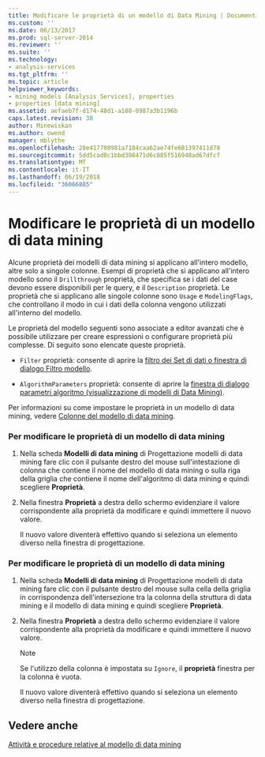```yaml
---
title: Modificare le proprietà di un modello di Data Mining | Documenti Microsoft
ms.custom: ''
ms.date: 06/13/2017
ms.prod: sql-server-2014
ms.reviewer: ''
ms.suite: ''
ms.technology:
- analysis-services
ms.tgt_pltfrm: ''
ms.topic: article
helpviewer_keywords:
- mining models [Analysis Services], properties
- properties [data mining]
ms.assetid: aefaeb7f-d174-48d1-a188-0987a3b1196b
caps.latest.revision: 38
author: Minewiskan
ms.author: owend
manager: mblythe
ms.openlocfilehash: 28e417708981a7184caa62ae74fe681397411d78
ms.sourcegitcommit: 5dd5cad0c1bbd308471d6c885f516948ad67dfcf
ms.translationtype: MT
ms.contentlocale: it-IT
ms.lasthandoff: 06/19/2018
ms.locfileid: "36066885"
---
```

# <a name="change-the-properties-of-a-mining-model"></a>Modificare le proprietà di un modello di data mining
  Alcune proprietà dei modelli di data mining si applicano all'intero modello, altre solo a singole colonne. Esempi di proprietà che si applicano all'intero modello sono il `Drillthrough` proprietà, che specifica se i dati del case devono essere disponibili per le query, e il `Description` proprietà. Le proprietà che si applicano alle singole colonne sono `Usage` e `ModelingFlags`, che controllano il modo in cui i dati della colonna vengono utilizzati all'interno del modello.  
  
 Le proprietà del modello seguenti sono associate a editor avanzati che è possibile utilizzare per creare espressioni o configurare proprietà più complesse. Di seguito sono elencate queste proprietà.  
  
-   `Filter` proprietà: consente di aprire la [filtro dei Set di dati o finestra di dialogo Filtro modello](../data-set-filter-or-model-filter-dialog-box.md).  
  
-   `AlgorithmParameters` proprietà: consente di aprire la [finestra di dialogo parametri algoritmo &#40;visualizzazione di modelli di Data Mining&#41;](../algorithm-parameters-dialog-box-mining-models-view.md).  
  
 Per informazioni su come impostare le proprietà in un modello di data mining, vedere [Colonne del modello di data mining](mining-model-columns.md).  
  
### <a name="to-change-the-properties-of-a-mining-model"></a>Per modificare le proprietà di un modello di data mining  
  
1.  Nella scheda **Modelli di data mining** di Progettazione modelli di data mining fare clic con il pulsante destro del mouse sull'intestazione di colonna che contiene il nome del modello di data mining o sulla riga della griglia che contiene il nome dell'algoritmo di data mining e quindi scegliere **Proprietà**.  
  
2.  Nella finestra **Proprietà** a destra dello schermo evidenziare il valore corrispondente alla proprietà da modificare e quindi immettere il nuovo valore.  
  
     Il nuovo valore diventerà effettivo quando si seleziona un elemento diverso nella finestra di progettazione.  
  
### <a name="to-change-the-properties-of-a-mining-model-column"></a>Per modificare le proprietà di un modello di data mining  
  
1.  Nella scheda **Modelli di data mining** di Progettazione modelli di data mining fare clic con il pulsante destro del mouse sulla cella della griglia in corrispondenza dell'intersezione tra la colonna della struttura di data mining e il modello di data mining e quindi scegliere **Proprietà**.  
  
2.  Nella finestra **Proprietà** a destra dello schermo evidenziare il valore corrispondente alla proprietà da modificare e quindi immettere il nuovo valore.  
  
    > [!NOTE]  
    >  Se l'utilizzo della colonna è impostata su `Ignore`, il **proprietà** finestra per la colonna è vuota.  
  
     Il nuovo valore diventerà effettivo quando si seleziona un elemento diverso nella finestra di progettazione.  
  
## <a name="see-also"></a>Vedere anche  
 [Attività e procedure relative al modello di data mining](mining-model-tasks-and-how-tos.md)  
  
  
